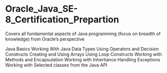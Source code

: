 # Oracle_Java_SE-8_Certification_Prepartion
Covers all fundamental aspects of Java programming (focus on breadth of knowledge) from Oracle’s perspective

Java Basics
Working With Java Data Types
Using Operators and Decision Constructs
Creating and Using Arrays
Using Loop Constructs
Working with Methods and Encapsulation
Working with Inheritance
Handling Exceptions
Working with Selected classes from the Java API
